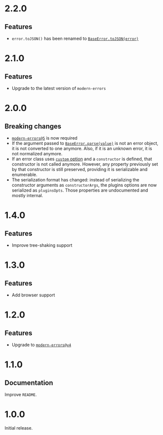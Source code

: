# 2.2.0

## Features

- `error.toJSON()` has been renamed to
  [`BaseError.toJSON(error)`](README.md#baseerrortojsonerror)

# 2.1.0

## Features

- Upgrade to the latest version of `modern-errors`

# 2.0.0

## Breaking changes

- [`modern-errors@5`](https://github.com/ehmicky/modern-errors/releases/tag/5.0.0)
  is now required
- If the argument passed to
  [`BaseError.parse(value)`](README.md#baseerrorparseerrorobject) is not an
  error object, it is not converted to one anymore. Also, if it is an unknown
  error, it is not normalized anymore.
- If an error class uses
  [`custom` option](https://github.com/ehmicky/modern-errors#-custom-logic) and
  a `constructor` is defined, that constructor is not called anymore. However,
  any property previously set by that constructor is still preserved, providing
  it is serializable and enumerable.
- The serialization format has changed: instead of serializing the constructor
  arguments as `constructorArgs`, the plugins options are now serialized as
  `pluginsOpts`. Those properties are undocumented and mostly internal.

# 1.4.0

## Features

- Improve tree-shaking support

# 1.3.0

## Features

- Add browser support

# 1.2.0

## Features

- Upgrade to
  [`modern-errors@v4`](https://github.com/ehmicky/modern-errors/releases/tag/4.0.0)

# 1.1.0

## Documentation

Improve `README`.

# 1.0.0

Initial release.
